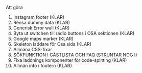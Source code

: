 Att göra

1. Instagram footer (KLAR)
2. Rensa dummy data (KLAR)
3. Generisk Error wall (KLAR)
4. Byta ut switchen till radio buttons i OSA sektionen (KLAR)
5. Google maps marker (KLAR)
6. Skeleton laddare för Osa sida (KLAR)
7. Allmäna CSS-fixar
8. SÖKFUNKTION I GÄSTLISTA OCH FAQ (STRUNTAR NOG I)
9. Fixa laddnings komponenter för code-splitting (KLAR)
10. Allmän info i footern (KLAR)
